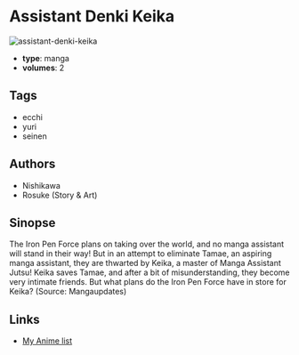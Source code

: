 # Assistant Denki Keika

![assistant-denki-keika](https://cdn.myanimelist.net/images/manga/1/26288.jpg)

-   **type**: manga
-   **volumes**: 2

## Tags

-   ecchi
-   yuri
-   seinen

## Authors

-   Nishikawa
-   Rosuke (Story & Art)

## Sinopse

The Iron Pen Force plans on taking over the world, and no manga assistant will stand in their way! But in an attempt to eliminate Tamae, an aspiring manga assistant, they are thwarted by Keika, a master of Manga Assistant Jutsu! Keika saves Tamae, and after a bit of misunderstanding, they become very intimate friends. But what plans do the Iron Pen Force have in store for Keika? (Source: Mangaupdates)

## Links

-   [My Anime list](https://myanimelist.net/manga/17165/Assistant_Denki_Keika)
